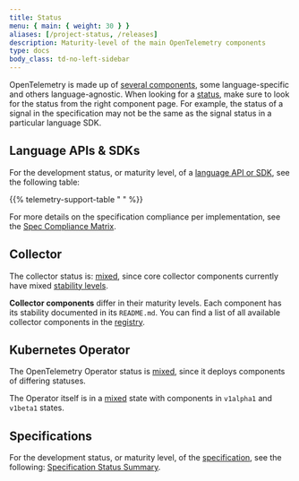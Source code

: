 ```yaml
---
title: Status
menu: { main: { weight: 30 } }
aliases: [/project-status, /releases]
description: Maturity-level of the main OpenTelemetry components
type: docs
body_class: td-no-left-sidebar
---
```


OpenTelemetry is made up of [several components](/docs/concepts/components/),
some language-specific and others language-agnostic. When looking for a
[status](/docs/specs/otel/versioning-and-stability/), make sure to look for the
status from the right component page. For example, the status of a signal in the
specification may not be the same as the signal status in a particular language
SDK.

## Language APIs & SDKs

For the development status, or maturity level, of a
[language API or SDK](/docs/languages/), see the following table:

{{% telemetry-support-table " " %}}

For more details on the specification compliance per implementation, see the
[Spec Compliance Matrix](https://github.com/open-telemetry/opentelemetry-specification/blob/main/spec-compliance-matrix.md).

## Collector

The collector status is: [mixed](/docs/specs/otel/document-status/#mixed), since
core collector components currently have mixed
[stability levels](https://github.com/open-telemetry/opentelemetry-collector#stability-levels).

**Collector components** differ in their maturity levels. Each component has its
stability documented in its `README.md`. You can find a list of all available
collector components in the [registry](/ecosystem/registry/?language=collector).

## Kubernetes Operator

The OpenTelemetry Operator status is
[mixed](/docs/specs/otel/document-status/#mixed), since it deploys components of
differing statuses.

The Operator itself is in a [mixed](/docs/specs/otel/document-status/#mixed)
state with components in `v1alpha1` and `v1beta1` states.

## Specifications

For the development status, or maturity level, of the
[specification](/docs/specs/otel/), see the following:
[Specification Status Summary](/docs/specs/status/).
